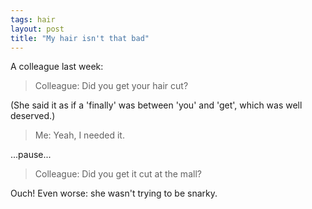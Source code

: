 ```yaml
---
tags: hair
layout: post
title: "My hair isn't that bad"
---
```




<p>A colleague last week:</p>

<blockquote>Colleague: Did you get your hair cut?</blockquote>

<p>(She said it as if a 'finally' was between 'you' and 'get',
which was well deserved.)</p>

<blockquote>Me: Yeah, I needed it.</blockquote>

<p>...pause...</p>

<blockquote>Colleague: Did you get it cut at the
mall?</blockquote>

<p>Ouch! Even worse: she wasn't trying to be snarky.</p>



